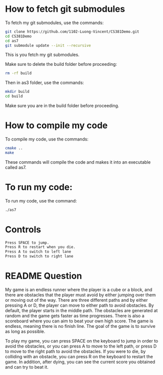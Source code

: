 # How to fetch git submodules
To fetch my git submodules, use the commands:
```bash
git clone https://github.com/1102-Luong-Vincent/CS381Demo.git
cd CS381Demo
cd as7
git submodule update --init --recursive
```
This is you fetch my git submodules.

Make sure to delete the build folder before proceeding:
```bash
rm -rf build
```
Then in as3 folder, use the commands:
```bash
mkdir build
cd build
```
Make sure you are in the build folder before proceeding.

# How to compile my code 
To compile my code, use the commands:
```bash
cmake ..
make
```
These commands will compile the code and makes it into an executable called as7.

# To run my code:
To run my code, use the command:
```bash
./as7
```

# Controls
```bash
Press SPACE to jump.
Press R to restart when you die.
Press A to switch to left lane
Press D to switch to right lane
```

# README Question
My game is an endless runner where the player is a cube or a block, and there are obstacles that the player must avoid by either jumping over them or moving out of the way. There are three different paths and by either pressing A or D, the player can move to either path to avoid obstacles. By default, the player starts in the middle path. The obstacles are generated at random and the game gets faster as time progresses. There is also a scoreboard where you can aim to beat your own high score. The game is endless, meaning there is no finish line. The goal of the game is to survive as long as possible. 

To play my game, you can press SPACE on the keyboard to jump in order to avoid the obstacles, or you can press A to move to the left path, or press D to move to the right path to avoid the obstacles. If you were to die, by colliding with an obstacle, you can press R on the keyboard to restart the game. In addition, after dying, you can see the current score you obtained and can try to beat it.